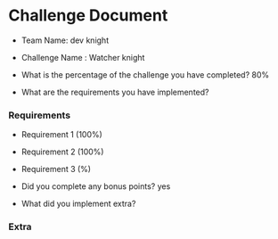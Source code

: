 # Challenge Document

- Team Name: dev knight
- Challenge Name : Watcher knight

- What is the percentage of the challenge you have completed? 80%

- What are the requirements you have implemented?

### Requirements

- Requirement 1 (100%)
- Requirement 2 (100%)
- Requirement 3 (%)

- Did you complete any bonus points? yes

- What did you implement extra?

### Extra

